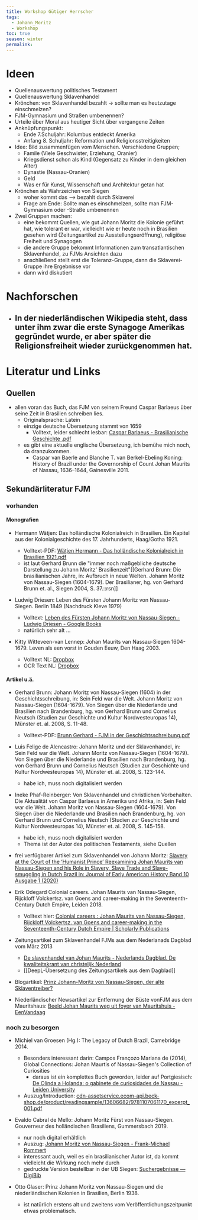 ```yaml
---
title: Workshop Gütiger Herrscher
tags:
  - Johann_Moritz
  - Workshop
toc: true
season: winter
permalink:
---
```

# Ideen

-  Quellenauswertung politisches Testament 
- Quellenauswertung Sklavenhandel 
- Krönchen: von Sklavenhandel bezahlt -> sollte man es heutzutage einschmelzen?
- FJM-Gymnasium und Straßen umbenennen?
- Urteile über Moral aus heutiger Sicht über vergangene Zeiten
- Anknüpfungspunkt:
	- Ende 7.Schuljahr: Kolumbus entdeckt Amerika 
	- Anfang 8. Schuljahr: Reformation und Religionsstreitigkeiten 
- Idee: Bild zusammenfügen vom Menschen. Verschiedene Gruppen;
	- Famile (Viele Geschwister, Erziehung, Oranier)
	- Kriegsdienst schon als Kind (Gegensatz zu Kinder in dem gleichen Alter)
	- Dynastie (Nassau-Oranien)
	- Geld 
	- Was er für Kunst, Wissenschaft und Architektur getan hat
- Krönchen als Wahrzeichen von Siegen 
	- woher kommt das --> bezahlt durch Sklaverei 
	- Frage am Ende: Sollte man es einschmelzen, sollte man FJM-Gymnasium oder -Straße umbenennen 
- Zwei Gruppen machen:
	- eine bekommt Quellen, wie gut Johann Moritz die Kolonie geführt hat, wie tolerant er war, vielleicht wie er heute noch in Brasilien gesehen wird (Zeitungsartikel zu Ausstellungseröffnung), religiöse Freiheit und Synagogen
	- die andere Gruppe bekommt Informationen zum transatlantischen Sklavenhandel, zu FJMs Ansichten dazu
	- anschließend stellt erst die Toleranz-Gruppe, dann die Sklaverei-Gruppe ihre Ergebnisse vor 
	- dann wird diskutiert


# Nachforschen

-  In der niederländischen Wikipedia steht, dass unter ihm zwar die erste Synagoge Amerikas gegründet wurde, er aber später die Religionsfreiheit wieder zurückgenommen hat.
	- 

# Literatur und Links

## Quellen 

- allen voran das Buch, das FJM von seinem Freund Caspar Barlaeus über seine Zeit in Brasilien schreiben lies.
	- Originalsprache: Latein 
	- einzige deutsche Übersetzung stammt von 1659
		- Volltext, leider schlecht lesbar: [Caspar Barlaeus - Brasilianische Geschichte .pdf](https://www.dropbox.com/scl/fi/017y3u7i3jekzrqjkwry9/Caspar-Barlaeus-Brasilianische-Geschichte.pdf?rlkey=6wjjeiqhc52m5vkb5i9d079we&dl=0)
	- es gibt eine aktuelle englische Übersetzung, ich bemühe mich noch, da dranzukommen.
		- Caspar van Baerle and Blanche T. van Berkel-Ebeling Koning: History of Brazil under the Governorship of Count Johan Maurits of Nassau, 1636–1644, Gainesville 2011.

## Sekundärliteratur FJM

### vorhanden

#### Monografien


-  Hermann Wätjen: Das holländische Kolonialreich in Brasilien. Ein Kapitel aus der Kolonialgeschichte des 17. Jahrhunderts, Haag/Gotha 1921.
	- Volltext-PDF: [Wätjen Hermann - Das holländische Kolonialreich in Brasilien 1921.pdf](https://www.dropbox.com/scl/fi/5onbkbjckfd6on2t2hc2r/W-tjen-Hermann-Das-holl-ndische-Kolonialreich-in-Brasilien-1921.pdf?rlkey=11zshr44ae6403psnvyqdicp7&dl=0)
	- ist laut Gerhard Brunn die "immer noch maßgebliche deutsche Darstellung zu Johann Moritz' Brasilienzeit"[[Gerhard Brunn: Die brasilianischen Jahre, in: Aufbruch in neue Welten. Johann Moritz von Nassau-Siegen (1604-1679). Der Brasilianer, hg. von Gerhard Brunn et. al., Siegen 2004, S. 37.::rsn]]

- Ludwig Driesen: Leben des Fürsten Johann Moritz von Nassau-Siegen. Berlin 1849 (Nachdruck Kleve 1979)
	- Volltext: [Leben des Fürsten Johann Moritz von Nassau-Siegen - Ludwig Driesen - Google Books](https://books.google.de/books?id=YE4EAAAAQAAJ&printsec=frontcover#v=onepage&q&f=false)
	- natürlich sehr alt ...

- Kitty Witteveen-van Lennep: Johan Maurits van Nassau-Siegen 1604-1679. Leven als een vorst in Gouden Eeuw, Den Haag 2003.
	- Volltext NL: [Dropbox](https://www.dropbox.com/scl/fi/4uf47sn1ud2jioife62lo/Wittenern-van-Lennep-Kitty-Leven-als-ein-vorst-in-de-Gouden-Eeuw-Brazili.pdf?rlkey=xwn9jmdvc33p0l8npjqnw7tt0&dl=0)
	- OCR Text NL: [Dropbox](https://www.dropbox.com/scl/fi/es9aw14u97t32mzpy9nku/Wittenern-van-Lennep-Kitty-Leven-als-ein-vorst-in-de-Gouden-Eeuw-Brazili-Text-Niederl-ndisch.txt?rlkey=5k6rzlqhaxeer3ig2ksy5kmoa&dl=0)
#### Artikel u.ä.

 - Gerhard Brunn: Johann Moritz von Nassau-Siegen (1604) in der Geschichtsschreibung, in: Sein Feld war die Welt. Johann Moritz von Nassau-Siegen (1604-1679). Von Siegen über die Niederlande und Brasilien nach Brandenburg, hg. von Gerhard Brunn und Cornelius Neutsch (Studien zur Geschichte und Kultur Nordwesteuropas 14), Münster et. al. 2008, S. 11-48.
	- Volltext-PDF: [Brunn Gerhard - FJM in der Geschichtsschreibung.pdf](https://www.dropbox.com/scl/fi/n6sjnmsjt4n7xk2wmifjq/Brunn-Gerhard-FJM-in-der-Geschichtsschreibung.pdf?rlkey=oijeov4l8oux4m65s934tqbys&dl=0)

- Luis Felige de Alencastro: Johann Moritz und der Sklavenhandel, in: Sein Feld war die Welt. Johann Moritz von Nassau-Siegen (1604-1679). Von Siegen über die Niederlande und Brasilien nach Brandenburg, hg. von Gerhard Brunn und Cornelius Neutsch (Studien zur Geschichte und Kultur Nordwesteuropas 14), Münster et. al. 2008, S. 123-144.
	- habe ich, muss noch digitalisiert werden

- Ineke Phaf-Reinberger: Von Sklavenhandel und christlichen Vorbehalten. Die Aktualität von Caspar Barlaeus in Amerika und Afrika, in: Sein Feld war die Welt. Johann Moritz von Nassau-Siegen (1604-1679). Von Siegen über die Niederlande und Brasilien nach Brandenburg, hg. von Gerhard Brunn und Cornelius Neutsch (Studien zur Geschichte und Kultur Nordwesteuropas 14), Münster et. al. 2008, S. 145-158.
	- habe ich, muss noch digitalisiert werden 
	- Thema ist der Autor des politischen Testaments, siehe Quellen

- frei verfügbarer Artikel zum Sklavenhandel von Johann Moritz: [Slavery at the Court of the ‘Humanist Prince’ Reexamining Johan Maurits van Nassau-Siegen and his Role in Slavery, Slave Trade and Slave-smuggling in Dutch Brazil in: Journal of Early American History Band 10 Ausgabe 1 (2020)](https://brill.com/view/journals/jeah/10/1/article-p3_3.xml)

- Erik Odegard Colonial careers. Johan Maurits van Nassau-Siegen, Rijckloff Volckertsz. van Goens and career-making in the Seventeenth-Century Dutch Empire, Leiden 2018.
	- Volltext hier: [Colonial careers : Johan Maurits van Nassau-Siegen, Rijckloff Volckertsz. van Goens and career-making in the Seventeenth-Century Dutch Empire | Scholarly Publications](https://scholarlypublications.universiteitleiden.nl/handle/1887/59468) 

- Zeitungsartikel zum Sklavenhandel FJMs aus dem Nederlanads Dagblad vom März 2013
	- [De slavenhandel van Johan Maurits - Nederlands Dagblad. De kwaliteitskrant van christelijk Nederland](https://web.archive.org/web/20230418152655/https://www.nd.nl/opinie/opinie/847840/de-slavenhandel-van-johan-maurits)
	- [[DeepL-Übersetzung des Zeitungsartikels aus dem Dagblad]]

- Blogartikel: [Prinz Johann-Moritz von Nassau-Siegen, der alte Sklaventreiber?](https://www.kleveblog.de/prinz-johann-moritz-von-nassau-siegen-der-alte-sklaventreiber/) 

- Niederländischer Newsartikel zur Entfernung der Büste vonFJM aus dem Mauritshaus: [Beeld Johan Maurits weg uit foyer van Mauritshuis - EenVandaag](https://eenvandaag.avrotros.nl/item/beeld-johan-maurits-weg-uit-foyer-van-mauritshuis/) 

### noch zu besorgen

- Michiel van Groesen (Hg.): The Legacy  of Dutch Brazil, Camebridge 2014.
	- Besonders interessant darin: Campos Françozo Mariana de (2014), Global Connections: Johan Maurtis of Nassau-Siegen's Collection of Curiosities
		- daraus ist ein komplettes Buch geworden, leider auf Portgiesisch: [De Olinda a Holanda: o gabinete de curiosidades de Nassau - Leiden University](https://www.universiteitleiden.nl/en/research/research-output/archaeology/de-olinda-a-holanda-o-gabinete-de-curiosidades-de-nassau) 
	- Auszug/Introduction: [cdn-assetservice.ecom-api.beck-shop.de/product/readingsample/13606682/9781107061170\_excerpt\_001.pdf](https://cdn-assetservice.ecom-api.beck-shop.de/product/readingsample/13606682/9781107061170_excerpt_001.pdf)

- Evaldo Cabral de Mello: Johann Moritz Fürst von Nassau-Siegen. Gouverneur des holländischen Brasiliens, Gummersbach 2019. 
	- nur noch digital erhältlich 
	- Auszug: [Johann Moritz von Nassau-Siegen - Frank-Michael Rommert](https://rommert.de/johann-moritz-von-nassau-siegen/) 
	- interessant auch, weil es ein brasilianischer Autor ist, da kommt vielleicht die Wirkung noch mehr durch
	- gedruckte Version bestellbar in der UB Siegen: [Suchergebnisse — DigiBib](https://ub-siegen.digibib.net/search/katalog/list?start=1&count=20&defaults=on&q-al=Evaldo+Cabral+de+Mello&q-ti=&q-tf=&q-au=&q-yr=&q-ky=&q-co=&q-pb=&q-ib=&q-is=&q-cn=)

- Otto Glaser: Prinz Johann Moritz von Nassau-Siegen und die niederländischen Kolonien in Brasilien, Berlin 1938.
	- ist natürlich erstens alt und zweitens vom Veröffentlichungszeitpunkt etwas problematisch.

